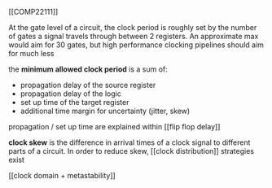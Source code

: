 [[COMP22111]]

At the gate level of a circuit, the clock period is roughly set by the number of gates a signal travels through between 2 registers. An approximate max would aim for 30 gates, but high performance clocking pipelines should aim for much less

the **minimum allowed clock period** is a sum of:
- propagation delay of the source register
- propagation delay of the logic
- set up time of the target register
- additional time margin for uncertainty (jitter, skew)

propagation / set up time are explained within [[flip flop delay]]

**clock skew** is the difference in arrival times of a clock signal to different parts of a circuit. In order to reduce skew, [[clock distribution]] strategies exist

[[clock domain + metastability]]
